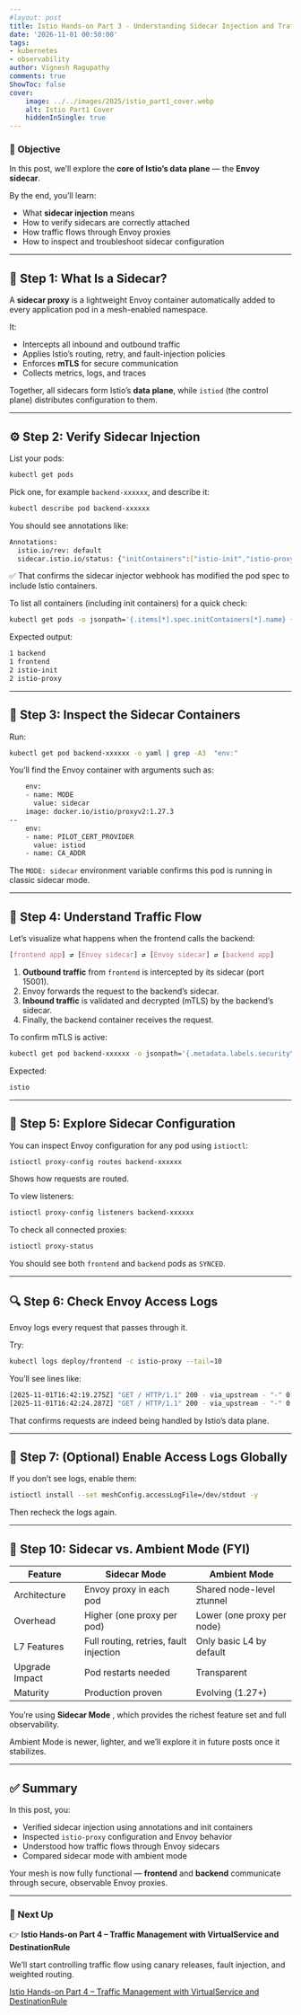 ```yaml
---
#layout: post
title: Istio Hands-on Part 3 - Understanding Sidecar Injection and Traffic Flow
date: '2026-11-01 00:50:00'
tags:
- kubernetes
- observability
author: Vignesh Ragupathy
comments: true
ShowToc: false
cover:
    image: ../../images/2025/istio_part1_cover.webp
    alt: Istio Part1 Cover
    hiddenInSingle: true
---
```

### 🎯 Objective

In this post, we’ll explore the **core of Istio’s data plane** — the **Envoy sidecar**.

By the end, you’ll learn:

- What **sidecar injection** means
- How to verify sidecars are correctly attached
- How traffic flows through Envoy proxies
- How to inspect and troubleshoot sidecar configuration

---

## 🧱 Step 1: What Is a Sidecar?

A **sidecar proxy** is a lightweight Envoy container automatically added to every application pod in a mesh-enabled namespace.

It:

- Intercepts all inbound and outbound traffic
- Applies Istio’s routing, retry, and fault-injection policies
- Enforces **mTLS** for secure communication
- Collects metrics, logs, and traces

Together, all sidecars form Istio’s **data plane**, while `istiod` (the control plane) distributes configuration to them.

---

## ⚙️ Step 2: Verify Sidecar Injection

List your pods:

```bash
kubectl get pods
```

Pick one, for example `backend-xxxxxx`, and describe it:

```bash
kubectl describe pod backend-xxxxxx
```

You should see annotations like:

```bash
Annotations:
  istio.io/rev: default
  sidecar.istio.io/status: {"initContainers":["istio-init","istio-proxy"], ...}
```

✅ That confirms the sidecar injector webhook has modified the pod spec to include Istio containers.

To list all containers (including init containers) for a quick check:

```bash
kubectl get pods -o jsonpath='{.items[*].spec.initContainers[*].name} {.items[*].spec.containers[*].name}' | tr ' ' '\n' | sort | uniq -c
```

Expected output:

```bash
1 backend
1 frontend
2 istio-init
2 istio-proxy
```

---

## 🧠 Step 3: Inspect the Sidecar Containers

Run:

```bash
kubectl get pod backend-xxxxxx -o yaml | grep -A3  "env:"
```

You’ll find the Envoy container with arguments such as:

```bash
    env:
    - name: MODE
      value: sidecar
    image: docker.io/istio/proxyv2:1.27.3
--
    env:
    - name: PILOT_CERT_PROVIDER
      value: istiod
    - name: CA_ADDR
```

The `MODE: sidecar` environment variable confirms this pod is running in classic sidecar mode.

---

## 🧭 Step 4: Understand Traffic Flow

Let’s visualize what happens when the frontend calls the backend:

```css
[frontend app] ⇄ [Envoy sidecar] ⇄ [Envoy sidecar] ⇄ [backend app]
```

1. **Outbound traffic** from `frontend` is intercepted by its sidecar (port 15001).
2. Envoy forwards the request to the backend’s sidecar.
3. **Inbound traffic** is validated and decrypted (mTLS) by the backend’s sidecar.
4. Finally, the backend container receives the request.

To confirm mTLS is active:

```bash
kubectl get pod backend-xxxxxx -o jsonpath='{.metadata.labels.security\.istio\.io/tlsMode}'
```

Expected:

```bash
istio
```

---

## 🧰 Step 5: Explore Sidecar Configuration

You can inspect Envoy configuration for any pod using `istioctl`:

```bash
istioctl proxy-config routes backend-xxxxxx
```

Shows how requests are routed.

To view listeners:

```bash
istioctl proxy-config listeners backend-xxxxxx
```

To check all connected proxies:

```bash
istioctl proxy-status
```

You should see both `frontend` and `backend` pods as `SYNCED`.

---

## 🔍 Step 6: Check Envoy Access Logs

Envoy logs every request that passes through it.

Try:

```bash
kubectl logs deploy/frontend -c istio-proxy --tail=10
```

You’ll see lines like:

```bash
[2025-11-01T16:42:19.275Z] "GET / HTTP/1.1" 200 - via_upstream - "-" 0 22 1 1 "-" "curl/8.16.0" "c3af7028-29f0-95b8-818b-fbdec80ba206" "backend" "10.244.0.23:5678" outbound|80||backend.default.svc.cluster.local 10.244.0.24:47370 10.96.204.198:80 10.244.0.24:42446 - default
[2025-11-01T16:42:24.287Z] "GET / HTTP/1.1" 200 - via_upstream - "-" 0 22 1 1 "-" "curl/8.16.0" "cfb6430a-e804-9a8e-84da-bd9b597242d6" "backend" "10.244.0.23:5678" outbound|80||backend.default.svc.cluster.local 10.244.0.24:47370 10.96.204.198:80 10.244.0.24:42452 - default
```

That confirms requests are indeed being handled by Istio’s data plane.

---

## 🧩 Step 7: (Optional) Enable Access Logs Globally

If you don’t see logs, enable them:

```bash
istioctl install --set meshConfig.accessLogFile=/dev/stdout -y
```

Then recheck the logs again.

---

## 💬 Step 10: Sidecar vs. Ambient Mode (FYI)


| Feature        | Sidecar Mode                           | Ambient Mode               |
| ---------------- | ---------------------------------------- | ---------------------------- |
| Architecture   | Envoy proxy in each pod                | Shared node-level ztunnel  |
| Overhead       | Higher (one proxy per pod)             | Lower (one proxy per node) |
| L7 Features    | Full routing, retries, fault injection | Only basic L4 by default   |
| Upgrade Impact | Pod restarts needed                    | Transparent                |
| Maturity       | Production proven                      | Evolving (1.27+)           |

You’re using **Sidecar Mode** , which provides the richest feature set and full observability.

Ambient Mode is newer, lighter, and we’ll explore it in future posts once it stabilizes.

---

## ✅ Summary

In this post, you:

* Verified sidecar injection using annotations and init containers
* Inspected `istio-proxy` configuration and Envoy behavior
* Understood how traffic flows through Envoy sidecars
* Compared sidecar mode with ambient mode

Your mesh is now fully functional — **frontend** and **backend** communicate through secure, observable Envoy proxies.

---

### 🧵 Next Up

👉 **Istio Hands-on Part 4 – Traffic Management with VirtualService and DestinationRule**

We’ll start controlling traffic flow using canary releases, fault injection, and weighted routing.

[Istio Hands-on Part 4 – Traffic Management with VirtualService and DestinationRule](comming_soon)
